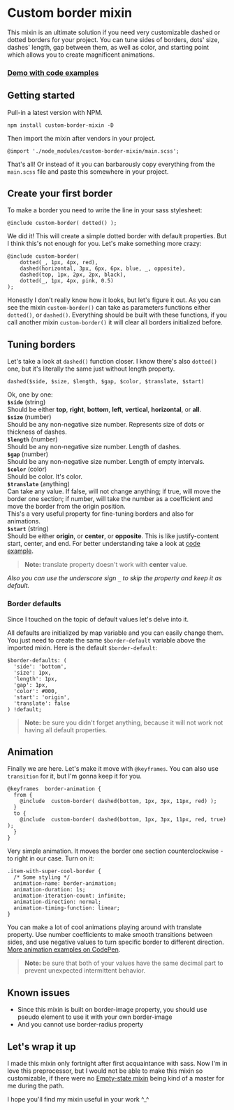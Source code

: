 # Custom border mixin

This mixin is an ultimate solution if you need very customizable dashed or dotted borders for your project. You can tune sides of borders, dots' size, dashes' length, gap between them, as well as color, and starting point which allows you to create magnificent animations.

### [Demo with code examples](https://codepen.io/dzakh/pen/NWWwRpp)

## Getting started

Pull-in a latest version with NPM.

    npm install custom-border-mixin -D
Then import the mixin after vendors in your project.

    @import './node_modules/custom-border-mixin/main.scss';
That's all! Or instead of it you can barbarously copy everything from the `main.scss` file and paste this somewhere in your project.

## Create your first border
To make a border you need to write the line in your sass stylesheet:

    @include custom-border( dotted() );
We did it! This will create a simple dotted border with default properties. But I think this's not enough for you. Let's make something more crazy:

    @include custom-border(
	    dotted(_, 1px, 4px, red),
	    dashed(horizontal, 3px, 6px, 6px, blue, _, opposite),
	    dashed(top, 1px, 2px, 2px, black),
	    dotted(_, 1px, 4px, pink, 0.5)
	);
Honestly I don't really know how it looks, but let's figure it out. As you can see the mixin `custom-border()` can take as parameters functions either `dotted()`, or `dashed()`. Everything should be built with these functions, if you call another mixin `custom-border()` it will clear all borders initialized before.

## Tuning borders

Let's take a look at `dashed()` function closer. I know there's also `dotted()` one, but it's literally the same just without length property.

    dashed($side, $size, $length, $gap, $color, $translate, $start)
Ok, one by one:  
**`$side`** (string)  
Should be either **top**, **right**, **bottom**, **left**, **vertical**, **horizontal**, or **all**.  
**`$size`** (number)  
Should be any non-negative size number. Represents size of dots or thickness of dashes.  
**`$length`** (number)  
Should be any non-negative size number. Length of dashes.  
**`$gap`** (number)  
Should be any non-negative size number. Length of empty intervals.  
**`$color`** (color)  
Should be color. It's color.  
**`$translate`** (anything)  
Can take any value. If false, will not change anything; if true, will move the border one section; if number, will take the number as a coefficient and move the border from the origin position.  
This's a very useful property for fine-tuning borders and also for animations.  
**`$start`** (string)  
Should be either **origin**,  or **center**,  or **opposite**. This is like justify-content start, center, and end. For better understanding take a look at [code example](https://codepen.io/dzakh/pen/NWWwRpp).  

> **Note:** translate property doesn't work with **center** value.

*Also you can use the underscore sign `_` to skip the property and keep it as default.*

### Border defaults

Since I touched on the topic of default values let's delve into it. 

All defaults are initialized by map variable and you can easily change them. You just need to create the same `$border-default` variable above the imported mixin.
Here is the default `$border-default`:

    $border-defaults: (
	  'side': 'bottom',
	  'size': 1px,
	  'length': 1px,
	  'gap': 1px,
	  'color': #000,
	  'start': 'origin',
	  'translate': false
	) !default;  
  
> **Note:** be sure you didn't forget anything, because it will not work not having all default properties.



## Animation

Finally we are here. Let's make it move with `@keyframes`. You can also use `transition` for it, but I'm gonna keep it for you.

	@keyframes  border-animation {
	  from {
		@include  custom-border( dashed(bottom, 1px, 3px, 11px, red) );
	  }
	  to {
	    @include  custom-border( dashed(bottom, 1px, 3px, 11px, red, true) );
	  }
	}
Very simple animation. It moves the border one section counterclockwise - to right in our case. Turn on it:

    .item-with-super-cool-border {
	  /* Some styling */
      animation-name: border-animation;
      animation-duration: 1s;
      animation-iteration-count: infinite;
      animation-direction: normal;
      animation-timing-function: linear;
    }

You can make a lot of cool animations playing around with translate property. Use number coefficients to make smooth transitions between sides, and use negative values to turn specific border to different direction. [More animation examples on CodePen](https://codepen.io/dzakh/pen/NWWwRpp).

> **Note:** be sure that both of your values have the same decimal part to prevent unexpected intermittent behavior.

## Known issues

 - Since this mixin is built on border-image property, you should use pseudo element to use it with your own border-image
 - And you cannot use border-radius property

## Let's wrap it up

I  made this mixin only fortnight after first acquaintance with sass. Now I'm in love this preprocessor, but I would not be able to make this mixin so customizable, if there were no [Empty-state mixin](https://github.com/wildhaber/empty-state) being kind of a master for me during the path.

I hope you'll find my mixin useful in your work \^_^